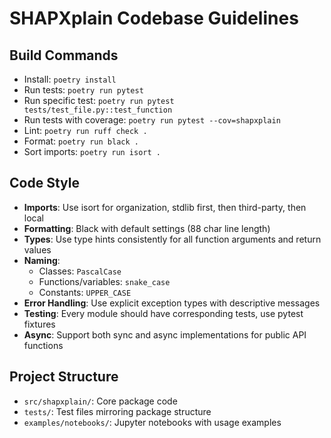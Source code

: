 # SHAPXplain Codebase Guidelines

## Build Commands
- Install: `poetry install`
- Run tests: `poetry run pytest`
- Run specific test: `poetry run pytest tests/test_file.py::test_function`
- Run tests with coverage: `poetry run pytest --cov=shapxplain`
- Lint: `poetry run ruff check .`
- Format: `poetry run black .`
- Sort imports: `poetry run isort .`

## Code Style
- **Imports**: Use isort for organization, stdlib first, then third-party, then local
- **Formatting**: Black with default settings (88 char line length)
- **Types**: Use type hints consistently for all function arguments and return values
- **Naming**:
  - Classes: `PascalCase`
  - Functions/variables: `snake_case`
  - Constants: `UPPER_CASE`
- **Error Handling**: Use explicit exception types with descriptive messages
- **Testing**: Every module should have corresponding tests, use pytest fixtures
- **Async**: Support both sync and async implementations for public API functions

## Project Structure
- `src/shapxplain/`: Core package code
- `tests/`: Test files mirroring package structure
- `examples/notebooks/`: Jupyter notebooks with usage examples